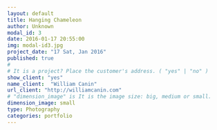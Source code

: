 ```yaml
---
layout: default
title: Hanging Chameleon
author: Unknown
modal_id: 3
date: 2016-01-17 20:55:00
img: modal-id3.jpg
project_date: "17 Sat, Jan 2016"
published: true
#
# It is a project? Place the customer's address. ( "yes" | "no" )
show_client: "yes"
name_client:  "William Canin"
url_client: "http://williamcanin.com"
# "dimension_image" is It is the image size: big, medium or small.
dimension_image: small
type: Photography
categories: portfolio
---
```

